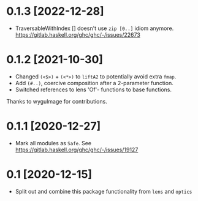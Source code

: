 # 0.1.3 [2022-12-28]

- TraversableWithIndex [] doesn't use `zip [0..]` idiom anymore.
  https://gitlab.haskell.org/ghc/ghc/-/issues/22673

# 0.1.2 [2021-10-30]

- Changed `(<$>)` + `(<*>)` to `liftA2` to potentially avoid extra `fmap`.
- Add `(#..)`, coercive composition after a 2-parameter function.
- Switched references to lens 'Of'- functions to base functions.

Thanks to wygulmage for contributions.

# 0.1.1 [2020-12-27]

- Mark all modules as `Safe`.
  See https://gitlab.haskell.org/ghc/ghc/-/issues/19127

# 0.1 [2020-12-15]

- Split out and combine this package functionality from `lens` and `optics`
